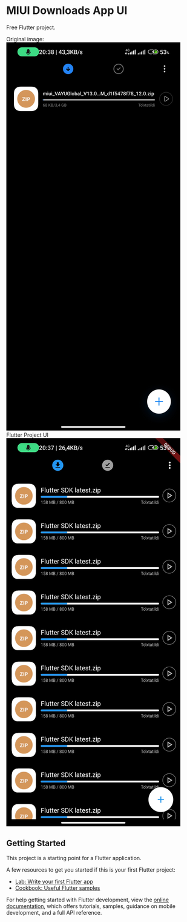 # MIUI Downloads App UI

Free Flutter project.

Original image:
<img src="https://github.com/Usmoxan/usmoxan.github.io/blob/main/Screenshot_2022-12-11-20-38-02-665_com.android.providers.downloads.ui.jpg">
Flutter Project UI
<img src="https://github.com/Usmoxan/usmoxan.github.io/blob/main/Screenshot_2022-12-11-20-37-49-277_com.example.newappo.jpg">

## Getting Started

This project is a starting point for a Flutter application.

A few resources to get you started if this is your first Flutter project:

- [Lab: Write your first Flutter app](https://docs.flutter.dev/get-started/codelab)
- [Cookbook: Useful Flutter samples](https://docs.flutter.dev/cookbook)

For help getting started with Flutter development, view the
[online documentation](https://docs.flutter.dev/), which offers tutorials,
samples, guidance on mobile development, and a full API reference.
